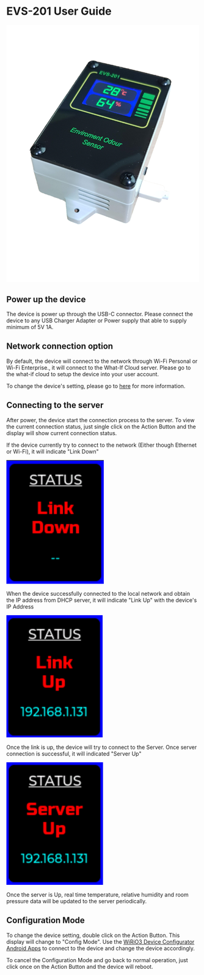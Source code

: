 # EVS-201 User Guide

![EVS-201](picture/EVS201_device.png)

## Power up the device
The device is power up through the USB-C connector. Please connect the device to any USB Charger Adapter or Power supply that able to supply minimum of 5V 1A.

## Network connection option
By default, the device will connect to the network through Wi-Fi Personal or Wi-Fi Enterprise., it will connect to the What-If Cloud server. Please go to the what-if cloud to setup the device into your user account.

To change the device's setting, please go to [here](#ConfigMode) for more information.

## Connecting to the server
After power, the device start the connection process to the server. To view the current connection status, just single click on the Action Button and the display will show current connection status.

If the device currently try to connect to the network (Either though Ethernet or Wi-Fi), it will indicate "Link Down"

![Display Link Down](picture/EVS201_Disp_Linkdown.png)

When the device successfully connected to the local network and obtain the IP address from DHCP server, it will indicate "Link Up" with the device's IP Address

![Display Link Up](picture/EVS201_Disp_LinkUp.png)

Once the link is up, the device will try to connect to the Server. Once server connection is successful, it will indicated "Server Up"

![Display Server Up](picture/EVS201_Disp_ServerUp.png)

Once the server is Up, real time temperature, relative humidity and room pressure data will be updated to the server periodically.

## Configuration Mode
<a name="ConfigMode"></a>
To change the device setting, double click on the Action Button. This display will change to "Config Mode". Use the [WiRiO3 Device Configurator Android Apps](pdf/WiRIO3%20Device%20Configuration%20Manual.pdf) to connect to the device and change the device accordingly. 

To cancel the Configuration Mode and go back to normal operation, just click once on the Action Button and the device will reboot.